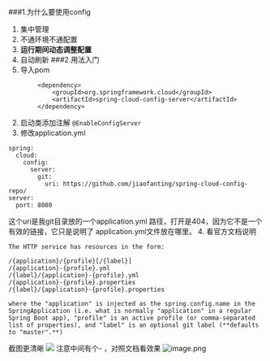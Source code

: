 ###1.为什么要使用config
1.  集中管理
2. 不通环境不通配置
3. **运行期间动态调整配置**
4. 自动刷新
###2.用法入门
1. 导入pom
```
		<dependency>
			<groupId>org.springframework.cloud</groupId>
			<artifactId>spring-cloud-config-server</artifactId>
		</dependency>
```
2. 启动类添加注解
`@EnableConfigServer`
3. 修改application.yml
```
spring:
  cloud:
    config:
      server:
        git:
          uri: https://github.com/jiaofanting/spring-cloud-config-repo/
server:
  port: 8080

```
这个uri是我git目录放的一个application.yml 路径，打开是404，因为它不是一个有效的链接，它只是说明了 application.yml文件放在哪里。
4. 看官方文档说明
```
The HTTP service has resources in the form:

/{application}/{profile}[/{label}]
/{application}-{profile}.yml
/{label}/{application}-{profile}.yml
/{application}-{profile}.properties
/{label}/{application}-{profile}.properties

where the "application" is injected as the spring.config.name in the SpringApplication (i.e. what is normally "application" in a regular Spring Boot app), "profile" is an active profile (or comma-separated list of properties), and "label" is an optional git label (**defaults to "master".**)
```
截图更清晰
![
](http://upload-images.jianshu.io/upload_images/5786888-863fb2fc0da1bcee.png?imageMogr2/auto-orient/strip%7CimageView2/2/w/1240)
注意中间有个- ，对照文档看效果
![image.png](http://upload-images.jianshu.io/upload_images/5786888-e2181f13c48f8d92.png?imageMogr2/auto-orient/strip%7CimageView2/2/w/1240)
